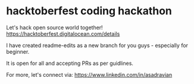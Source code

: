 # hacktoberfest coding hackathon
Let's hack open source world together!
https://hacktoberfest.digitalocean.com/details

I have created readme-edits as a new branch for you guys - especially for beginner.

It is open for all and accepting PRs as per guidlines.


For more, let's connect via:
https://www.linkedin.com/in/asadravian <br>
